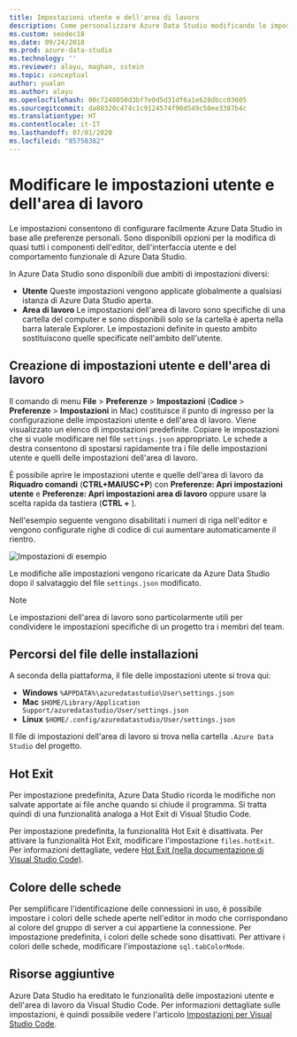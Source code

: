 ```yaml
---
title: Impostazioni utente e dell'area di lavoro
description: Come personalizzare Azure Data Studio modificando le impostazioni utente e dell'area di lavoro.
ms.custom: seodec18
ms.date: 09/24/2018
ms.prod: azure-data-studio
ms.technology: ''
ms.reviewer: alayu, maghan, sstein
ms.topic: conceptual
author: yualan
ms.author: alayu
ms.openlocfilehash: 00c7248050d3bf7e0d5d31df6a1e628dbcc03605
ms.sourcegitcommit: da88320c474c1c9124574f90d549c50ee3387b4c
ms.translationtype: HT
ms.contentlocale: it-IT
ms.lasthandoff: 07/01/2020
ms.locfileid: "85758382"
---
```

# <a name="modify-user-and-workspace-settings"></a>Modificare le impostazioni utente e dell'area di lavoro

Le impostazioni consentono di configurare facilmente Azure Data Studio in base alle preferenze personali. Sono disponibili opzioni per la modifica di quasi tutti i componenti dell'editor, dell'interfaccia utente e del comportamento funzionale di Azure Data Studio.

In Azure Data Studio sono disponibili due ambiti di impostazioni diversi:

* **Utente** Queste impostazioni vengono applicate globalmente a qualsiasi istanza di Azure Data Studio aperta.
* **Area di lavoro** Le impostazioni dell'area di lavoro sono specifiche di una cartella del computer e sono disponibili solo se la cartella è aperta nella barra laterale Explorer. Le impostazioni definite in questo ambito sostituiscono quelle specificate nell'ambito dell'utente.

## <a name="creating-user-and-workspace-settings"></a>Creazione di impostazioni utente e dell'area di lavoro

Il comando di menu **File** > **Preferenze** > **Impostazioni** (**Codice** > **Preferenze** > **Impostazioni** in Mac) costituisce il punto di ingresso per la configurazione delle impostazioni utente e dell'area di lavoro. Viene visualizzato un elenco di impostazioni predefinite. Copiare le impostazioni che si vuole modificare nel file `settings.json` appropriato. Le schede a destra consentono di spostarsi rapidamente tra i file delle impostazioni utente e quelli delle impostazioni dell'area di lavoro.

È possibile aprire le impostazioni utente e quelle dell'area di lavoro da **Riquadro comandi** (**CTRL+MAIUSC+P**) con **Preferenze: Apri impostazioni utente** e **Preferenze: Apri impostazioni area di lavoro** oppure usare la scelta rapida da tastiera (**CTRL +** ).

Nell'esempio seguente vengono disabilitati i numeri di riga nell'editor e vengono configurate righe di codice di cui aumentare automaticamente il rientro.

![Impostazioni di esempio](media/settings/sample-settings.png)

Le modifiche alle impostazioni vengono ricaricate da Azure Data Studio dopo il salvataggio del file `settings.json` modificato.

> [!NOTE] 
> Le impostazioni dell'area di lavoro sono particolarmente utili per condividere le impostazioni specifiche di un progetto tra i membri del team.

## <a name="settings-file-locations"></a>Percorsi del file delle installazioni

A seconda della piattaforma, il file delle impostazioni utente si trova qui:

* **Windows** `%APPDATA%\azuredatastudio\User\settings.json`
* **Mac** `$HOME/Library/Application Support/azuredatastudio/User/settings.json`
* **Linux** `$HOME/.config/azuredatastudio/User/settings.json`

Il file di impostazioni dell'area di lavoro si trova nella cartella `.Azure Data Studio` del progetto.

## <a name="hot-exit"></a>Hot Exit

Per impostazione predefinita, Azure Data Studio ricorda le modifiche non salvate apportate ai file anche quando si chiude il programma. Si tratta quindi di una funzionalità analoga a Hot Exit di Visual Studio Code.

Per impostazione predefinita, la funzionalità Hot Exit è disattivata. Per attivare la funzionalità Hot Exit, modificare l'impostazione `files.hotExit`. Per informazioni dettagliate, vedere [Hot Exit (nella documentazione di Visual Studio Code)](https://code.visualstudio.com/docs/editor/codebasics#_hot-exit).


## <a name="tab-color"></a>Colore delle schede

Per semplificare l'identificazione delle connessioni in uso, è possibile impostare i colori delle schede aperte nell'editor in modo che corrispondano al colore del gruppo di server a cui appartiene la connessione. Per impostazione predefinita, i colori delle schede sono disattivati. Per attivare i colori delle schede, modificare l'impostazione `sql.tabColorMode`.

## <a name="additional-resources"></a>Risorse aggiuntive

Azure Data Studio ha ereditato le funzionalità delle impostazioni utente e dell'area di lavoro da Visual Studio Code. Per informazioni dettagliate sulle impostazioni, è quindi possibile vedere l'articolo [Impostazioni per Visual Studio Code](https://code.visualstudio.com/docs/getstarted/settings).
